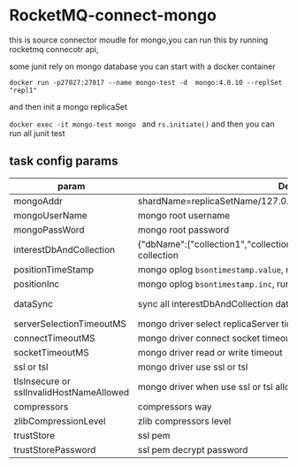 # RocketMQ-connect-mongo

this is source connector moudle for mongo,you can run this by running rocketmq connecotr api,

some junit rely on mongo database you can start with a docker container

`docker run -p27027:27017 --name mongo-test -d  mongo:4.0.10 --replSet "repl1"`

and then init a mongo replicaSet

`docker exec -it mongo-test mongo ` and `rs.initiate()` and then you can run all junit test



## task config params

| param | Description | type |
| --- | --- | --- |
| mongoAddr | shardName=replicaSetName/127.0.0.1:2781,127.0.0.1:2782,127.0.0.1:2783; | string, split by ; |
| mongoUserName | mongo root username| string |
| mongoPassWord | mongo root password| string |
| interestDbAndCollection | {"dbName":["collection1","collection2"]}, collectionName can be "*" means all collection | json |
| positionTimeStamp | mongo oplog `bsontimestamp.value`, runtime store position is highest level | int |
| positionInc | mongo oplog `bsontimestamp.inc`, runtime store position is highest level | int |
| dataSync | sync all interestDbAndCollection data, runtime store position is highest level | json, Map<String(dbName), List<String(collectionName)>> |
| serverSelectionTimeoutMS | mongo driver select replicaServer timeout | long | 
| connectTimeoutMS | mongo driver connect socket timeout | long |
| socketTimeoutMS | mongo driver read or write timeout | long |
| ssl or tsl | mongo driver use ssl or tsl | boolean |
| tlsInsecure or sslInvalidHostNameAllowed | mongo driver when use ssl or tsl allow invalid hostname | boolean|
| compressors | compressors way | string (zlib or snappy)
| zlibCompressionLevel | zlib compressors level| int (1-7)|
| trustStore | ssl pem| path|
| trustStorePassword | ssl pem decrypt password | string|
